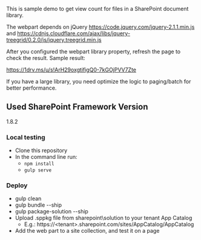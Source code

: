 This is sample demo to get view count for files in a SharePoint document library.

The webpart depends on jQuery https://code.jquery.com/jquery-2.1.1.min.js and https://cdnjs.cloudflare.com/ajax/libs/jquery-treegrid/0.2.0/js/jquery.treegrid.min.js

After you configured the webpart library property, refresh the page to check the result.
Sample result:

https://1drv.ms/u/s!ArH29oxgtifigQ0-7kGOjPVV7Zte

If you have a large library, you need optimize the logic to paging/batch for better performance.

## Used SharePoint Framework Version
1.8.2

### Local testing

- Clone this repository
- In the command line run:
  - `npm install`
  - `gulp serve`

### Deploy
* gulp clean
* gulp bundle --ship
* gulp package-solution --ship
* Upload .sppkg file from sharepoint\solution to your tenant App Catalog
	* E.g.: https://&lt;tenant&gt;.sharepoint.com/sites/AppCatalog/AppCatalog
* Add the web part to a site collection, and test it on a page
